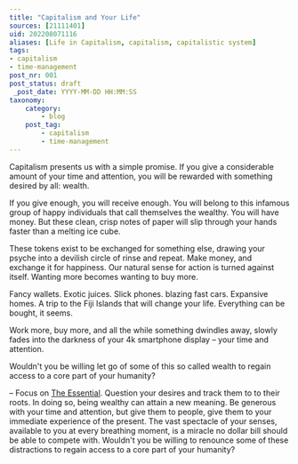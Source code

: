 ```yaml
---
title: "Capitalism and Your Life"
sources: [21111401]
uid: 202208071116
aliases: [Life in Capitalism, capitalism, capitalistic system]
tags: 
- capitalism
- time-management
post_nr: 001
post_status: draft
 _post_date: YYYY-MM-DD HH:MM:SS
taxonomy:
    category:
        - blog
    post_tag:
        - capitalism
        - time-management
---
```


Capitalism presents us with a simple promise. If you give a considerable amount of your time and attention, you will be rewarded with something desired by all: wealth. 

If you give enough, you will receive enough. You will belong to this infamous group of happy individuals that call themselves the wealthy. You will have money. But these clean, crisp notes of paper will slip through your hands faster than a melting ice cube.

These tokens exist to be exchanged for something else, drawing your psyche into a devilish circle of rinse and repeat. Make money, and exchange it for happiness. Our natural sense for action is turned against itself. Wanting more becomes wanting to buy more.

Fancy wallets. Exotic juices. Slick phones. blazing fast cars. Expansive homes. A trip to the Fiji Islands that will change your life. Everything can be bought, it seems.

Work more, buy more, and all the while something dwindles away, slowly fades into the darkness of your 4k smartphone display – your time and attention.

Wouldn't you be willing let go of some of this so called wealth to regain access to a core part of your humanity?

–
Focus on [The Essential](the-essential.md). Question your desires and track them to to their roots. In doing so, being wealthy can attain a new meaning. Be generous with your time and attention, but give them to people, give them to your immediate experience of the present. The vast spectacle of your senses, available to you at every breathing moment, is a miracle no dollar bill should be able to compete with. Wouldn't you be willing to renounce some of these distractions to regain access to a core part of your humanity?
